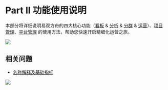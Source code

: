 # Part II 功能使用说明

本部分将详细说明易观方舟的四大核心功能（[看板](panel.md) & [分析](analytics/) & [分群](segmentation/) & [运营](operation/)）、[项目管理](https://github.com/larryisthere/ark-docs/tree/03211ca894b85a2ac80a6540af9a600714d71d2c/docs/manual/project-management.md)、[平台管理](enterprise-basic-function/) 的使用方法，帮助您快速开启精细化运营之旅。

![ ](https://imguserradar.analysys.cn/fangzhou/img/2019/01/201901260034296922.png)

## 相关问题

* [名称解释及基础指标](../faq/faq-terms.md)

[![ ](https://imguserradar.analysys.cn/fangzhou/img/2019/01/201901151711159657.jpeg)](https://ark.analysys.cn/view/sign/signup.html?campaign_id=2111486795&utm_campaign=文档注册&utm_medium=自媒体&utm_source=文档&utm_content=&utm_term=)

